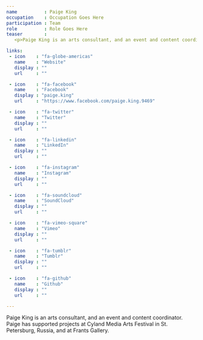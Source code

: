 ```yaml
---
name          : Paige King
occupation    : Occupation Goes Here
participation : Team
role          : Role Goes Here
teaser        :
   <p>Paige King is an arts consultant, and an event and content coordinator. Paige has supported projects at Cyland Media Arts Festival in St. Petersburg, Russia, and at Frants Gallery.</p>

links:
 - icon    : "fa-globe-americas"
   name    : "Website"
   display : ""
   url     : ""

 - icon    : "fa-facebook"
   name    : "Facebook"
   display : "paige.king"
   url     : "https://www.facebook.com/paige.king.9469"

 - icon    : "fa-twitter"
   name    : "Twitter"
   display : ""
   url     : ""

 - icon    : "fa-linkedin"
   name    : "LinkedIn"
   display : ""
   url     : ""

 - icon    : "fa-instagram"
   name    : "Instagram"
   display : ""
   url     : ""

 - icon    : "fa-soundcloud"
   name    : "SoundCloud"
   display : ""
   url     : ""

 - icon    : "fa-vimeo-square"
   name    : "Vimeo"
   display : ""
   url     : ""

 - icon    : "fa-tumblr"
   name    : "Tumblr"
   display : ""
   url     : ""

 - icon    : "fa-github"
   name    : "Github"
   display : ""
   url     : ""

---
```

Paige King is an arts consultant, and an event and content coordinator. Paige has supported projects at Cyland Media Arts Festival in St. Petersburg, Russia, and at Frants Gallery.